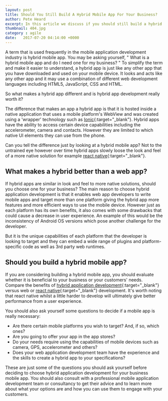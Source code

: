 ```yaml
---
layout: post
title: Should You Still Build A Hybrid Mobile App For Your Business?
author: Pete Heard
excerpt: In this article we discuss if you should still build a hybrid mobile app for your business.
thumbnail: 404.jpg
category : agile
date:   2017-07-20 04:14:00 +0000
---
```


A term that is used frequently in the mobile application development industry is hybrid mobile app. You may be asking yourself, &quot; What is a hybrid mobile app and do I need one for my business? &quot; To simplify the term and make it easier to understand, a hybrid app is just like any other app that you have downloaded and used on your mobile device. It looks and acts like any other app and it may use a combination of different web development languages including HTML5, JavaScript, CSS and HTML.

So what makes a hybrid app different and is hybrid app development really worth it?

The difference that makes an app a hybrid app is that it is hosted inside a native application that uses a mobile platform&#39;s WebView and was created using a 'wrapper' technology such as [Ionic](https://ionicframework.com/){:target="_blank"}. Hybrid apps have the ability to access certain device capabilities including the accelerometer, camera and contacts. However they are limited to which native UI elements they can use from the phone.

Can you tell the difference just by looking at a hybrid mobile app? Not to the untrained eye however over time hybrid apps slowly loose the look and feel of a more native solution for example [react native](https://facebook.github.io/react-native/){:target="_blank"}. 

## What makes a hybrid better than a web app?

If hybrid apps are similar in look and feel to more native solutions, should you choose one for your business? The main reason to choose hybrid application development is that it enables web app developers to write mobile apps and target more than one platform giving the hybrid app more features and more efficient ways to use the mobile device. However just as each platform has its own benefits, it also comes with some drawbacks that could cause a decrease in user experience. An example of this would be the inconsistency of Android OS versions which pose another challenge for the developer.

But it is the unique capabilities of each platform that the developer is looking to target and they can embed a wide range of plugins and platform-specific code as well as 3rd party web runtimes.

## Should you build a hybrid mobile app?

If you are considering building a hybrid mobile app, you should evaluate whether it is beneficial to your business or your customers&#39; needs. Compare the benefits of [hybrid application development](https://www.logicroom.co/javascript-angular-react-nativescript-reading-london/){:target="_blank"} versus web or [react native](/services/mobile-app-development-reading-berkshire/){:target="_blank"} development. It&#39;s worth noting that react native whilst a little harder to develop will ultimately give better performance from a user experience.

You should also ask yourself some questions to decide if a mobile app is really necessary:

* Are there certain mobile platforms you wish to target? And, if so, which ones?
* Are you going to offer your app in the app stores?
* Do your needs require using the capabilities of mobile devices such as camera, GPS, accelerometer and others?
* Does your web application development team have the experience and the skills to create a hybrid app to your specifications?

These are just some of the questions you should ask yourself before deciding to choose hybrid application development for your business mobile app. You should also consult with a professional mobile application development team or consultancy to get their advice and to learn more about what your options are and how you can use them to engage with your customers. 